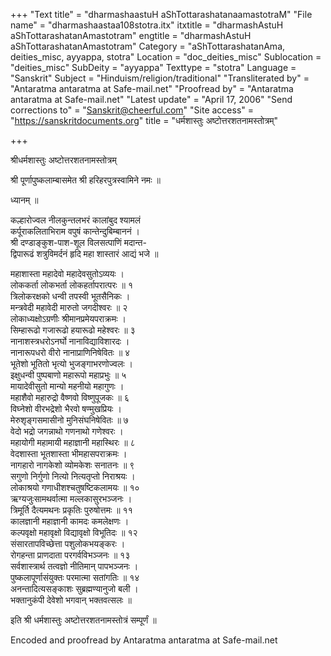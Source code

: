 +++
"Text title" = "dharmashaastuH aShTottarashatanaamastotraM"
"File name" = "dharmashaastaa108stotra.itx"
itxtitle = "dharmashAstuH aShTottarashatanAmastotram"
engtitle = "dharmashAstuH aShTottarashatanAmastotram"
Category = "aShTottarashatanAma, deities_misc, ayyappa, stotra"
Location = "doc_deities_misc"
Sublocation = "deities_misc"
SubDeity = "ayyappa"
Texttype = "stotra"
Language = "Sanskrit"
Subject = "Hinduism/religion/traditional"
"Transliterated by" = "Antaratma antaratma at Safe-mail.net"
"Proofread by" = "Antaratma antaratma at Safe-mail.net"
"Latest update" = "April 17, 2006"
"Send corrections to" = "Sanskrit@cheerful.com"
"Site access" = "https://sanskritdocuments.org"
title = "धर्मशास्तुः अष्टोत्तरशतनामस्तोत्रम्"

+++
  
 श्रीधर्मशास्तुः अष्टोत्तरशतनामस्तोत्रम्   
  
श्री पूर्णापुष्कलाम्बासमेत श्री हरिहरपुत्रस्वामिने नमः ॥  
  
ध्यानम् ॥  
  
कल्हारोज्वल नीलकुन्तलभरं कालांबुद श्यामलं  
कर्पूराकलिताभिराम वपुषं कान्तेन्दुबिम्बाननं ।  
श्री दण्डाङ्कुश-पाश-शूल विलसत्पाणिं मदान्त-  
द्विपारूढं शत्रुविमर्दनं हृदि महा शास्तारं आद्यं भजे ॥  
  
महाशास्ता महादेवो महादेवसुतोऽव्ययः ।  
लोककर्ता लोकभर्ता लोकहर्तापरात्परः ॥ १  
त्रिलोकरक्षको धन्वी तपस्वी भूतसैनिकः ।  
मन्त्रवेदी महावेदी मारुतो जगदीश्वरः ॥ २  
लोकाध्यक्षोऽग्रणीः श्रीमानप्रमेयपराक्रमः ।  
सिम्हारूढो गजारूढो हयारूढो महेश्वरः ॥ ३  
नानाशस्त्रधरोऽनर्घो नानाविद्याविशारदः ।  
नानारूपधरो वीरो नानाप्राणिनिषेवितः ॥ ४  
भूतेशो भूतितो भृत्यो भुजङ्गाभरणोज्वलः ।  
इक्षुधन्वी पुष्पबाणो महारूपो महाप्रभुः ॥ ५  
मायादेवीसुतो मान्यो महनीयो महागुणः ।  
महाशैवो महारुद्रो वैष्णवो विष्णुपूजकः ॥ ६  
विघ्नेशो वीरभद्रेशो भैरवो षण्मुखप्रियः ।  
मेरुश‍ृङ्गसमासीनो मुनिसंघनिषेवितः ॥ ७  
वेदो भद्रो जगन्नाथो गणनाथो गणेश्वरः ।  
महायोगी महामायी महाज्ञानी महास्थिरः ॥ ८  
वेदशास्ता भूतशास्ता भीमहासपराक्रमः ।  
नागहारो नागकेशो व्योमकेशः सनातनः ॥ ९  
सगुणो निर्गुणो नित्यो नित्यतृप्तो निराश्रयः ।  
लोकाश्रयो गणाधीशश्चतुषष्टिकलामयः ॥ १०  
ऋग्यजुःसामथर्वात्मा मल्लकासुरभञ्जनः ।  
त्रिमूर्ति दैत्यमथनः प्रकृतिः पुरुषोत्तमः ॥ ११  
कालज्ञानी महाज्ञानी कामदः कमलेक्षणः ।  
कल्पवृक्षो महावृक्षो विद्यावृक्षो विभूतिदः ॥ १२  
संसारतापविच्छेत्ता पशुलोकभयङ्करः ।  
रोगहन्ता प्राणदाता परगर्वविभञ्जनः ॥ १३  
सर्वशास्त्रार्थ तत्वज्ञो नीतिमान् पापभञ्जनः ।  
पुष्कलापूर्णासंयुक्तः परमात्मा सतांगतिः ॥ १४  
अनन्तादित्यसङ्काशः सुब्रह्मण्यानुजो बली ।  
भक्तानुकंपी देवेशो भगवान् भक्तवत्सलः ॥  
  
इति श्री धर्मशास्तुः अष्टोत्तरशतनामस्तोत्रं सम्पूर्णं ॥  
  
  
Encoded and proofread by Antaratma antaratma at Safe-mail.net  
  
